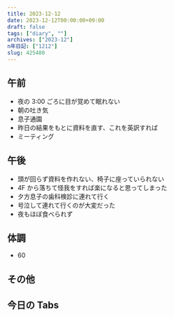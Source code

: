 ```yaml
---
title: 2023-12-12
date: 2023-12-12T00:00:00+09:00
draft: false
tags: ["diary", ""]
archives: ["2023-12"]
n年日記: ["1212"]
slug: 425480
---
```


## 午前

- 夜の 3:00 ごろに目が覚めて眠れない
- 朝の吐き気
- 息子通園
- 昨日の結果をもとに資料を直す、これを英訳すれば
- ミーティング

## 午後

- 頭が回らず資料を作れない、椅子に座っていられない
- 4F から落ちて怪我をすれば楽になると思ってしまった
- 夕方息子の歯科検診に連れて行く
- 号泣して連れて行くのが大変だった
- 夜もほぼ食べられず

## 体調

- 60

## その他

## 今日の Tabs
